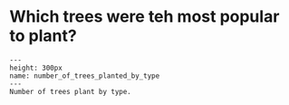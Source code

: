 # Which trees were teh most popular to plant?

```{figure} images/number_of_trees_planted_by_type.png
---
height: 300px
name: number_of_trees_planted_by_type
---
Number of trees plant by type.